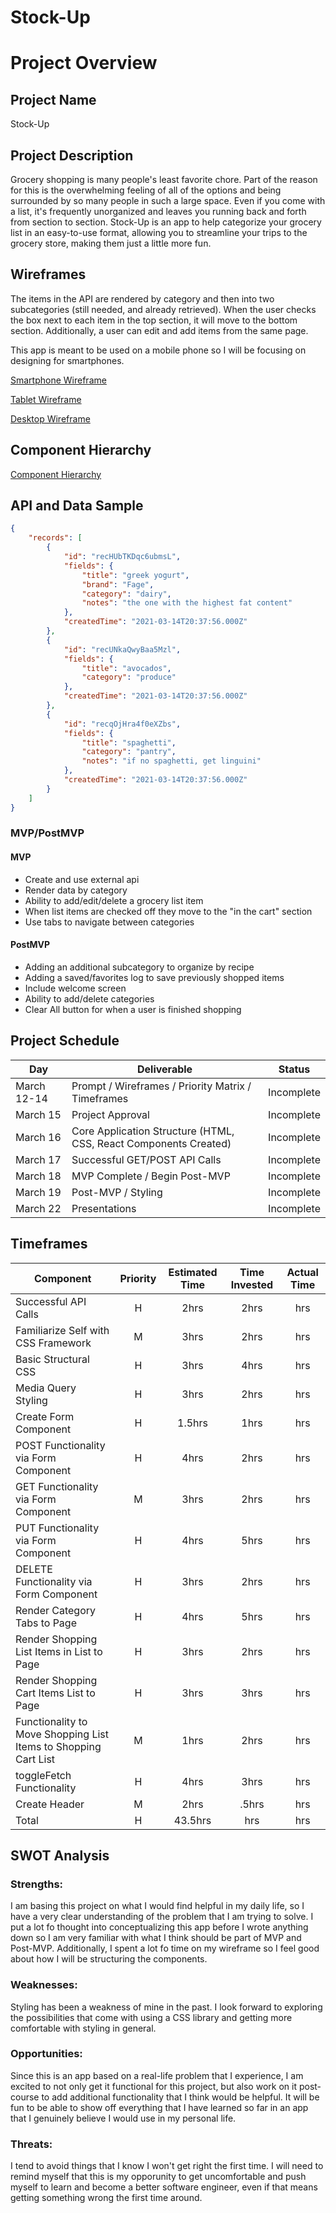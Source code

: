 # Stock-Up

# Project Overview

## Project Name

Stock-Up

## Project Description

Grocery shopping is many people's least favorite chore. Part of the reason for this is the overwhelming feeling of all of the options and being surrounded by so many people in such a large space. Even if you come with a list, it's frequently unorganized and leaves you running back and forth from section to section. Stock-Up is an app to help categorize your grocery list in an easy-to-use format, allowing you to streamline your trips to the grocery store, making them just a little more fun.

## Wireframes

The items in the API are rendered by category and then into two subcategories (still needed, and already retrieved). When the user checks the box next to each item in the top section, it will move to the bottom section. Additionally, a user can edit and add items from the same page. 

This app is meant to be used on a mobile phone so I will be focusing on designing for smartphones.

[Smartphone Wireframe](https://i.imgur.com/MFSAH7f.png)

[Tablet Wireframe](https://i.imgur.com/qOoPy2b.png)

[Desktop Wireframe](https://i.imgur.com/KLk3oET.png)

## Component Hierarchy
[Component Hierarchy](https://imgur.com/zQWqhri)

## API and Data Sample

```json
{
    "records": [
        {
            "id": "recHUbTKDqc6ubmsL",
            "fields": {
                "title": "greek yogurt",
                "brand": "Fage",
                "category": "dairy",
                "notes": "the one with the highest fat content"
            },
            "createdTime": "2021-03-14T20:37:56.000Z"
        },
        {
            "id": "recUNkaQwyBaa5Mzl",
            "fields": {
                "title": "avocados",
                "category": "produce"
            },
            "createdTime": "2021-03-14T20:37:56.000Z"
        },
        {
            "id": "recqOjHra4f0eXZbs",
            "fields": {
                "title": "spaghetti",
                "category": "pantry",
                "notes": "if no spaghetti, get linguini"
            },
            "createdTime": "2021-03-14T20:37:56.000Z"
        }
    ]
}
```

### MVP/PostMVP

#### MVP 

- Create and use external api 
- Render data by category
- Ability to add/edit/delete a grocery list item
- When list items are checked off they move to the "in the cart" section
- Use tabs to navigate between categories

#### PostMVP  

- Adding an additional subcategory to organize by recipe
- Adding a saved/favorites log to save previously shopped items
- Include welcome screen
- Ability to add/delete categories
- Clear All button for when a user is finished shopping

## Project Schedule

|  Day | Deliverable | Status
|---|---| ---|
|March 12-14| Prompt / Wireframes / Priority Matrix / Timeframes | Incomplete
|March 15| Project Approval | Incomplete
|March 16| Core Application Structure (HTML, CSS, React Components Created) | Incomplete
|March 17| Successful GET/POST API Calls | Incomplete
|March 18| MVP Complete / Begin Post-MVP  | Incomplete
|March 19| Post-MVP / Styling | Incomplete
|March 22| Presentations | Incomplete

## Timeframes


| Component | Priority | Estimated Time | Time Invested | Actual Time |
| --- | :---: |  :---: | :---: | :---: |
| Successful API Calls | H | 2hrs| 2hrs | hrs |
| Familiarize Self with CSS Framework | M | 3hrs| 2hrs | hrs |
| Basic Structural CSS | H | 3hrs| 4hrs | hrs |
| Media Query Styling | H | 3hrs| 2hrs | hrs |
| Create Form Component | H | 1.5hrs| 1hrs | hrs |
| POST Functionality via Form Component | H | 4hrs| 2hrs | hrs |
| GET Functionality via Form Component | M | 3hrs| 2hrs | hrs |
| PUT Functionality via Form Component | H | 4hrs| 5hrs | hrs |
| DELETE Functionality via Form Component | H | 3hrs| 2hrs | hrs |
| Render Category Tabs to Page | H | 4hrs| 5hrs | hrs |
| Render Shopping List Items in List to Page | H | 3hrs| 2hrs | hrs |
| Render Shopping Cart Items List to Page | H | 3hrs| 3hrs | hrs |
| Functionality to Move Shopping List Items to Shopping Cart List | M | 1hrs| 2hrs | hrs |
| toggleFetch Functionality | H | 4hrs| 3hrs | hrs |
| Create Header | M | 2hrs| .5hrs | hrs |
| Total | H | 43.5hrs| hrs | hrs |

## SWOT Analysis

### Strengths:
I am basing this project on what I would find helpful in my daily life, so I have a very clear understanding of the problem that I am trying to solve. I put a lot fo thought into conceptualizing this app before I wrote anything down so I am very familiar with what I think should be part of MVP and Post-MVP. Additionally, I spent a lot fo time on my wireframe so I feel good about how I will be structuring the components.

### Weaknesses:
Styling has been a weakness of mine in the past. I look forward to exploring the possibilities that come with using a CSS library and getting more comfortable with styling in general.

### Opportunities:
Since this is an app based on a real-life problem that I experience, I am excited to not only get it functional for this project, but also work on it post-course to add additional functionality that I think would be helpful. It will be fun to be able to show off everything that I have learned so far in an app that I genuinely believe I would use in my personal life.

### Threats:
I tend to avoid things that I know I won't get right the first time. I will need to remind myself that this is my opporunity to get uncomfortable and push myself to learn and become a better software engineer, even if that means getting something wrong the first time around.
